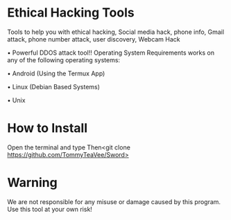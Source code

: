# Ethical Hacking Tools
Tools to help you with ethical hacking, Social media hack, phone info, Gmail attack, phone number attack, user discovery, Webcam Hack

• Powerful DDOS attack tool!!
Operating System Requirements
works on any of the following operating systems:

• Android (Using the Termux App)

• Linux (Debian Based Systems)

• Unix

# How to Install
Open the terminal and type <pkg install git>
Then<git clone https://github.com/TommyTeaVee/Sword>
<cd Sword>
<bash EP-Script.sh>
# Warning
We are not responsible for any misuse or damage caused by this program. Use this tool at your own risk!

